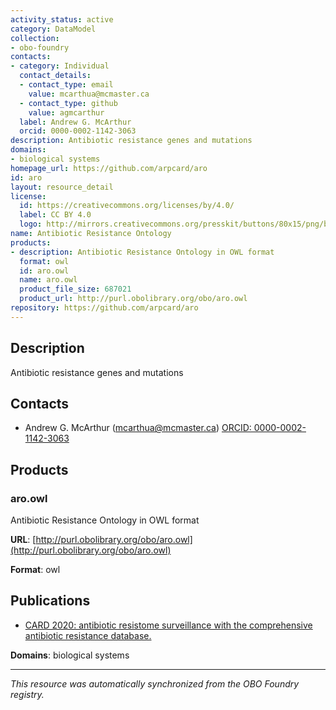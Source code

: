 ```yaml
---
activity_status: active
category: DataModel
collection:
- obo-foundry
contacts:
- category: Individual
  contact_details:
  - contact_type: email
    value: mcarthua@mcmaster.ca
  - contact_type: github
    value: agmcarthur
  label: Andrew G. McArthur
  orcid: 0000-0002-1142-3063
description: Antibiotic resistance genes and mutations
domains:
- biological systems
homepage_url: https://github.com/arpcard/aro
id: aro
layout: resource_detail
license:
  id: https://creativecommons.org/licenses/by/4.0/
  label: CC BY 4.0
  logo: http://mirrors.creativecommons.org/presskit/buttons/80x15/png/by.png
name: Antibiotic Resistance Ontology
products:
- description: Antibiotic Resistance Ontology in OWL format
  format: owl
  id: aro.owl
  name: aro.owl
  product_file_size: 687021
  product_url: http://purl.obolibrary.org/obo/aro.owl
repository: https://github.com/arpcard/aro
---
```

## Description

Antibiotic resistance genes and mutations

## Contacts

- Andrew G. McArthur (mcarthua@mcmaster.ca) [ORCID: 0000-0002-1142-3063](https://orcid.org/0000-0002-1142-3063)

## Products

### aro.owl

Antibiotic Resistance Ontology in OWL format

**URL**: [http://purl.obolibrary.org/obo/aro.owl](http://purl.obolibrary.org/obo/aro.owl)

**Format**: owl

## Publications

- [CARD 2020: antibiotic resistome surveillance with the comprehensive antibiotic resistance database.](https://www.ncbi.nlm.nih.gov/pubmed/31665441)

**Domains**: biological systems

---

*This resource was automatically synchronized from the OBO Foundry registry.*